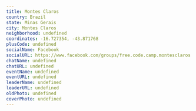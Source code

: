 ```yaml
---
title: Montes Claros
country: Brazil
state: Minas Gerais
city: Montes Claros
neighborhood: undefined
coordinates: -16.727354, -43.871768
plusCode: undefined
socialName: Facebook
socialURL: https://www.facebook.com/groups/free.code.camp.montesclaros
chatName: undefined
chatURL: undefined
eventName: undefined
eventURL: undefined
leaderName: undefined
leaderURL: undefined
oldPhoto: undefined
coverPhoto: undefined
---
```

